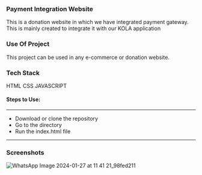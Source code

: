 ### Payment Integration Website
This is a donation website in which we have integrated payment gateway.
This is mainly created to integrate it with our KOLA application

### Use Of Project
This project can be used in any e-commerce or donation website.

### Tech Stack
HTML
CSS
JAVASCRIPT

#### Steps to Use:

---

- Download or clone the repository
- Go to the directory
- Run the index.html file

---


### Screenshots
![WhatsApp Image 2024-01-27 at 11 41 21_98fed211](https://github.com/subash-ghub/Payment_Integration/assets/104593776/b33b22ec-934d-4bbd-b3b2-7c8a33c8a9a6)




